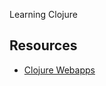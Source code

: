 Learning Clojure

## Resources

- [Clojure Webapps](https://practicalli.github.io/clojure-webapps/)
